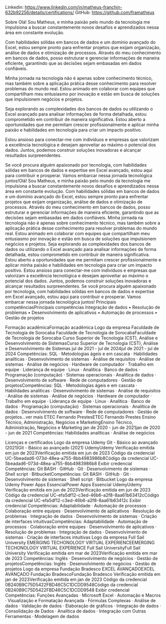 Linkedin: https://www.linkedin.com/in/matheus-franchin-632b92256/details/certifications/
GitHub: https://github.com/framatheus

Sobre
Olá! Sou Matheus, e minha paixão pelo mundo da tecnologia me impulsiona a buscar constantemente novos desafios e aprendizados nessa área em constante evolução.

Com habilidades sólidas em bancos de dados e um domínio avançado do Excel, estou sempre pronto para enfrentar projetos que exijam organização, análise de dados e otimização de processos. Através do meu conhecimento em bancos de dados, posso estruturar e gerenciar informações de maneira eficiente, garantindo que as decisões sejam embasadas em dados confiáveis.

Minha jornada na tecnologia não é apenas sobre conhecimento técnico, mas também sobre a aplicação prática desse conhecimento para resolver problemas do mundo real. Estou animado em colaborar com equipes que compartilham meu entusiasmo por inovação e estão em busca de soluções que impulsionem negócios e projetos.

Seja explorando as complexidades dos bancos de dados ou utilizando o Excel avançado para analisar informações de forma detalhada, estou comprometido em contribuir de maneira significativa. Estou aberto a oportunidades que me permitam crescer profissionalmente e aplicar minha paixão e habilidades em tecnologia para criar um impacto positivo.

Estou ansioso para conectar-me com indivíduos e empresas que valorizam a excelência tecnológica e desejam aproveitar ao máximo o potencial dos dados. Juntos, podemos construir soluções inovadoras e alcançar resultados surpreendentes.

Se você procura alguém apaixonado por tecnologia, com habilidades sólidas em bancos de dados e expertise em Excel avançado, estou aqui para contribuir e prosperar. Vamos embarcar nessa jornada tecnológica juntos!Olá! Sou Matheus, e minha paixão pelo mundo da tecnologia me impulsiona a buscar constantemente novos desafios e aprendizados nessa área em constante evolução. Com habilidades sólidas em bancos de dados e um domínio avançado do Excel, estou sempre pronto para enfrentar projetos que exijam organização, análise de dados e otimização de processos. Através do meu conhecimento em bancos de dados, posso estruturar e gerenciar informações de maneira eficiente, garantindo que as decisões sejam embasadas em dados confiáveis. Minha jornada na tecnologia não é apenas sobre conhecimento técnico, mas também sobre a aplicação prática desse conhecimento para resolver problemas do mundo real. Estou animado em colaborar com equipes que compartilham meu entusiasmo por inovação e estão em busca de soluções que impulsionem negócios e projetos. Seja explorando as complexidades dos bancos de dados ou utilizando o Excel avançado para analisar informações de forma detalhada, estou comprometido em contribuir de maneira significativa. Estou aberto a oportunidades que me permitam crescer profissionalmente e aplicar minha paixão e habilidades em tecnologia para criar um impacto positivo. Estou ansioso para conectar-me com indivíduos e empresas que valorizam a excelência tecnológica e desejam aproveitar ao máximo o potencial dos dados. Juntos, podemos construir soluções inovadoras e alcançar resultados surpreendentes. Se você procura alguém apaixonado por tecnologia, com habilidades sólidas em bancos de dados e expertise em Excel avançado, estou aqui para contribuir e prosperar. Vamos embarcar nessa jornada tecnológica juntos!
Principais competênciasPrincipais competências
Integração de dados • Resolução de problemas • Desenvolvimento de aplicativos • Automação de processos • Gestão de projetos

Formação acadêmicaFormação acadêmica
Logo da empresa Faculdade de Tecnologia de Sorocaba
Faculdade de Tecnologia de SorocabaFaculdade de Tecnologia de Sorocaba
Curso Superior de Tecnologia (CST), Análise e Desenvolvimento de SistemasCurso Superior de Tecnologia (CST), Análise e Desenvolvimento de Sistemas
jul de 2021 - jul de 2024jul de 2021 - jul de 2024
Competências: SQL · Metodologias ágeis e em cascata · Habilidades analíticas · Desenvolvimento de sistemas · Análise de requisitos · Análise de sistemas · Análise de negócios · Hardware de computador · Trabalho em equipe · Liderança de equipe · Linux · Analítica · Banco de dados · Programação (computação) · Sistemas operacionais · Analítica de dados · Desenvolvimento de software · Rede de computadores · Gestão de projetosCompetências: SQL · Metodologias ágeis e em cascata · Habilidades analíticas · Desenvolvimento de sistemas · Análise de requisitos · Análise de sistemas · Análise de negócios · Hardware de computador · Trabalho em equipe · Liderança de equipe · Linux · Analítica · Banco de dados · Programação (computação) · Sistemas operacionais · Analítica de dados · Desenvolvimento de software · Rede de computadores · Gestão de projetos…ver mais
ETEC Fernando PrestesETEC Fernando Prestes
Ensino Técnico, Administração, Negócios e MarketingEnsino Técnico, Administração, Negócios e Marketing
jan de 2020 - jun de 2021jan de 2020 - jun de 2021
Competências: Habilidades analíticas · Análise de negócios

Licenças e certificados
Logo da empresa Udemy
Git - Básico ao avançado (2021)Git - Básico ao avançado (2021)
UdemyUdemy
Verificação emitida em jun de 2023Verificação emitida em jun de 2023
Código da credencial UC-5beadad6-073d-48ea-a755-8bb4983986b8Código da credencial UC-5beadad6-073d-48ea-a755-8bb4983986b8
Exibir credencial
Competências: Git BASH · GitHub · Git · Desenvolvimento de sistemas · Shell script · BitbucketCompetências: Git BASH · GitHub · Git · Desenvolvimento de sistemas · Shell script · Bitbucket
Logo da empresa Udemy
Power Apps EssencialPower Apps Essencial
UdemyUdemy
Verificação emitida em jun de 2023Verificação emitida em jun de 2023
Código da credencial UC-efa5df12-c3ed-46b6-a2f8-8aa61b63412cCódigo da credencial UC-efa5df12-c3ed-46b6-a2f8-8aa61b63412c
Exibir credencial
Competências: Adaptabilidade · Automação de processos · Colaboração entre equipes · Desenvolvimento de aplicativos · Resolução de problemas · Integração de dados · Desenvolvimento de sistemas · Criação de interfaces intuitivasCompetências: Adaptabilidade · Automação de processos · Colaboração entre equipes · Desenvolvimento de aplicativos · Resolução de problemas · Integração de dados · Desenvolvimento de sistemas · Criação de interfaces intuitivas
Logo da empresa Full Sail University
EMERGING TECHONOLOGY VIRTUAL EXPERIENCEEMERGING TECHONOLOGY VIRTUAL EXPERIENCE
Full Sail UniversityFull Sail University
Verificação emitida em mar de 2023Verificação emitida em mar de 2023
Competências: Inglês · Desenvolvimento de negócios · Gestão de projetosCompetências: Inglês · Desenvolvimento de negócios · Gestão de projetos
Logo da empresa Fundação Bradesco
EXCEL AVANÇADOEXCEL AVANÇADO
Fundação BradescoFundação Bradesco
Verificação emitida em jan de 2023Verificação emitida em jan de 2023
Código da credencial 0B240B9C75D5422FBD46C5C1DCDD9548Código da credencial 0B240B9C75D5422FBD46C5C1DCDD9548
Exibir credencial
Competências: Funções Avançadas · Microsoft Excel · Automação e Macros · Visualização e Formatação Avançada · Fórmulas Complexas · Análise de dados · Validação de dados · Elaboração de gráficos · Integração de dados · Consolidação de Dados · Analítica de dados · Integração com Outras Ferramentas · Modelagem de dados